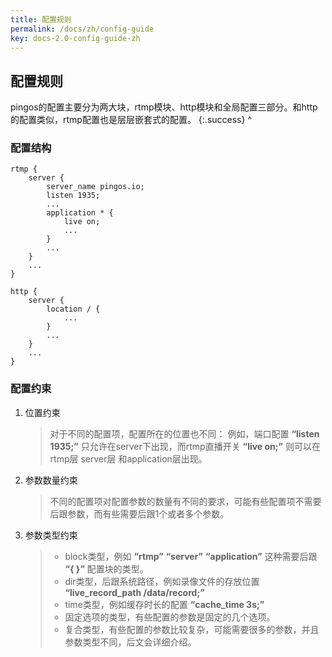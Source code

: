 ```yaml
---
title: 配置规则
permalink: /docs/zh/config-guide
key: docs-2.0-config-guide-zh
---
```


## 配置规则

pingos的配置主要分为两大块，rtmp模块、http模块和全局配置三部分。和http的配置类似，rtmp配置也是层层嵌套式的配置。
{:.success}
^

### 配置结构
```nginx
rtmp {
    server {
        server_name pingos.io;
        listen 1935;
        ...
        application * {
            live on;
            ...
        }
        ...
    }
    ...
}

http {
    server {
        location / {
            ...
        }
        ...
    }
    ...
}
```

### 配置约束

1. 位置约束

    > 对于不同的配置项，配置所在的位置也不同：
    > 例如，端口配置 **“listen 1935;”** 只允许在server下出现，而rtmp直播开关 **“live on;”** 则可以在rtmp层 server层 和application层出现。

2. 参数数量约束

    > 不同的配置项对配置参数的数量有不同的要求，可能有些配置项不需要后跟参数，而有些需要后跟1个或者多个参数。

3. 参数类型约束

    > - block类型，例如 **“rtmp”** **“server”** **“application”** 这种需要后跟 **“{ }”** 配置块的类型。
    > - dir类型，后跟系统路径，例如录像文件的存放位置 **“live_record_path /data/record;”**
    > - time类型，例如缓存时长的配置 **“cache_time 3s;”**
    > - 固定选项的类型，有些配置的参数是固定的几个选项。
    > - 复合类型，有些配置的参数比较复杂，可能需要很多的参数，并且参数类型不同，后文会详细介绍。
